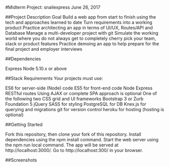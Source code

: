 #Midterm Project: snailexpress
June 26, 2017

##Project Description
Goal
Build a web app from start to finish using the tech and approaches learned to date
Turn requirements into a working product
Practice architecting an app in terms of UI/UX, Routes/API and Database
Manage a multi-developer project with git
Simulate the working world where you do not always get to completely cherry pick your team, stack or product features
Practice demoing an app to help prepare for the final project and employer interviews

##Dependencies

Express
Node 5.10.x or above

##Stack Requirements
Your projects must use:

ES6 for server-side (Node) code
ES5 for front-end code
Node
Express
RESTful routes
Using AJAX or complete SPA approach is optional
One of the following two CSS grid and UI frameworks
Bootstrap 3 or Zurb Foundation 5
jQuery
SASS for styling
PostgreSQL for DB
Knex.js for querying and migrations
git for version control
heroku for hosting (hosting is optional)

##Getting Started

Fork this repository, then clone your fork of this repository.
Install dependencies using the npm install command.
Start the web server using the npm run local command. The app will be served at http://localhost:3000/.
Go to http://localhost:300/ in your browser.

##Screenshots
